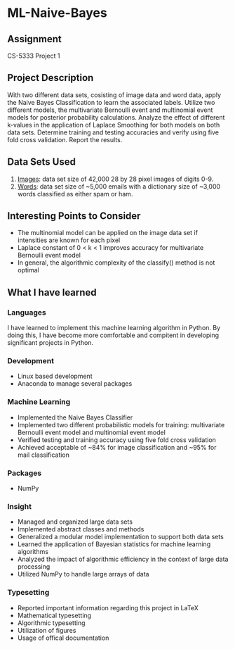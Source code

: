 # ML-Naive-Bayes

## Assignment

CS-5333 Project 1

## Project Description

With two different data sets, cosisting of image data and word data, apply the Naive Bayes Classification to learn the associated labels. Utilize two different models, the multivariate Bernoulli event and multinomial event models for posterior probability calculations. Analyze the effect of different k-values in the application of Laplace Smoothing for both models on both data sets. Determine training and testing accuracies and verify using five fold cross validation. Report the results.

## Data Sets Used

1. [Images](https://www.kaggle.com/c/digit-recognizer/data?select=train.csv): data set size of 42,000 28 by 28 pixel images of digits 0-9.
2. [Words](https://www.kaggle.com/balaka18/email-spam-classification-dataset-csv): data set size of ~5,000 emails with a dictionary size of ~3,000 words classified as either spam or ham.


## Interesting Points to Consider

- The multinomial model can be applied on the image data set if intensities are known for each pixel
- Laplace constant of 0 < k < 1 improves accuracy for multivariate Bernoulli event model
- In general, the algorithmic complexity of the classify() method is not optimal

## What I have learned

### Languages

I have learned to implement this machine learning algorithm in Python. By doing this, I have become more comfortable and compitent in developing significant projects in Python.

### Development

- Linux based development
- Anaconda to manage several packages

### Machine Learning
- Implemented the Naive Bayes Classifier
- Implemented two different probabilistic models for training: multivariate Bernoulli event model and multinomial event model
- Verified testing and training accuracy using five fold cross validation
- Achieved acceptable of ~84% for image classification and ~95% for mail classification

### Packages

- NumPy

### Insight

- Managed and organized large data sets
- Implemented abstract classes and methods
- Generalized a modular model implementation to support both data sets
- Learned the application of Bayesian statistics for machine learning algorithms
- Analyzed the impact of algorithmic efficiency in the context of large data processing
- Utilized NumPy to handle large arrays of data

### Typesetting

- Reported important information regarding this project in LaTeX
- Mathematical typesetting
- Algorithmic typesetting
- Utilization of figures
- Usage of offical documentation

